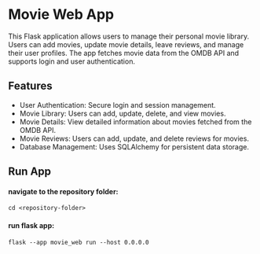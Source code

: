 # Movie Web App

This Flask application allows users to manage their personal movie library. Users can add movies, update movie details, leave reviews, and manage their user profiles. The app fetches movie data from the OMDB API and supports login and user authentication.

## Features

- User Authentication: Secure login and session management.
- Movie Library: Users can add, update, delete, and view movies.
- Movie Details: View detailed information about movies fetched from the OMDB API.
- Movie Reviews: Users can add, update, and delete reviews for movies.
- Database Management: Uses SQLAlchemy for persistent data storage.

## Run App

#### navigate to the repository folder:

```shell
cd <repository-folder>
```

#### run flask app:

```shell
flask --app movie_web run --host 0.0.0.0
```
